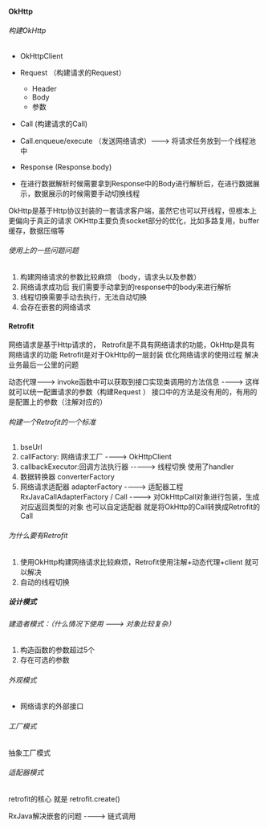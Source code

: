 #### OkHttp
###### 构建OkHttp
- OkHttpClient
- Request （构建请求的Request）
    - Header
    - Body
    - 参数
    
- Call (构建请求的Call)
- Call.enqueue/execute （发送网络请求）---> 将请求任务放到一个线程池中
- Response (Response.body)
- 在进行数据解析时候需要拿到Response中的Body进行解析后，在进行数据展示，数据展示的时候需要手动切换线程

OkHttp是基于Http协议封装的一套请求客户端，虽然它也可以开线程，但根本上更偏向于真正的请求
OKHttp主要负责socket部分的优化，比如多路复用，buffer缓存，数据压缩等



###### 使用上的一些问题问题

1. 构建网络请求的参数比较麻烦 （body，请求头以及参数）
2. 网络请求成功后 我们需要手动拿到的response中的body来进行解析
3. 线程切换需要手动去执行，无法自动切换
4. 会存在嵌套的网络请求


#### Retrofit

网络请求是基于Http请求的，
Retrofit是不具有网络请求的功能，OkHttp是具有网络请求的功能
Retrofit是对于OkHttp的一层封装
优化网络请求的使用过程
解决业务最后一公里的问题

动态代理---> invoke函数中可以获取到接口实现类调用的方法信息 ----> 这样就可以统一配置请求的参数（构建Request ）
接口中的方法是没有用的，有用的是配置上的参数（注解对应的）

###### 构建一个Retrofit的一个标准
1. bseUrl
2. callFactory: 网络请求工厂 ----> OkHttpClient
3. callbackExecutor:回调方法执行器 -----> 线程切换 使用了handler
4. 数据转换器 converterFactory
5. 网络请求适配器 adapterFactory ----> 适配器工程 RxJavaCallAdapterFactory / Call 
 ----> 对OkHttpCall对象进行包装，生成对应返回类型的对象
也可以自定适配器 就是将OkHttp的Call转换成Retrofit的Call

###### 为什么要有Retrofit
1.  使用OkHttp构建网络请求比较麻烦，Retrofit使用注解+动态代理+client 就可以解决
2.  自动的线程切换

##### 设计模式

###### 建造者模式：（什么情况下使用 ---> 对象比较复杂）
1. 构造函数的参数超过5个
2. 存在可选的参数

###### 外观模式
- 网络请求的外部接口

###### 工厂模式
抽象工厂模式

###### 适配器模式

retrofit的核心 就是 retrofit.create()


RxJava解决嵌套的问题 ----> 链式调用